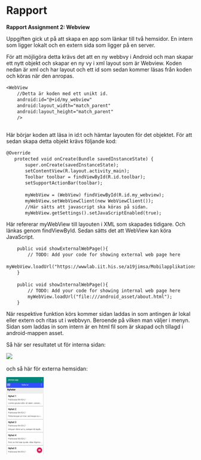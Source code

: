 
# Rapport

**Rapport Assignment 2: Webview**

Uppgiften gick ut på att skapa en app som länkar till två hemsidor. En intern som ligger lokalt och en extern sida som ligger på en server.

För att möjligöra detta krävs det att en ny webbvy i Android och man skapar ett nytt objekt och skapar en ny vy i xml layout som är Webview.
Koden nedan är xml och har layout och ett id som sedan kommer läsas från koden och köras när den anropas.

```
<WebView
    //Detta är koden med ett unikt id.
    android:id="@+id/my_webview"
    android:layout_width="match_parent"
    android:layout_height="match_parent"
    />
 
 ```
 Här börjar koden att läsa in id:t och hämtar layouten för det objektet.
 För att sedan skapa detta objekt krävs följande kod:
 ```
 @Override
    protected void onCreate(Bundle savedInstanceState) {
        super.onCreate(savedInstanceState);
        setContentView(R.layout.activity_main);
        Toolbar toolbar = findViewById(R.id.toolbar);
        setSupportActionBar(toolbar);
        
        myWebView = (WebView) findViewById(R.id.my_webview);
        myWebView.setWebViewClient(new WebViewClient());
        //Här sätts att javascript ska köras på sidan.
        myWebView.getSettings().setJavaScriptEnabled(true);
```
Här refererar myWebView till layouten i XML som skapades tidigare. Och länkas genom findViewById. Sedan sätts det att WebView kan köra JavaScript.

```
    public void showExternalWebPage(){
        // TODO: Add your code for showing external web page here
        myWebView.loadUrl("https://wwwlab.iit.his.se/a19jimsa/Mobilapplikationsdesignprojekt/");
    }

    public void showInternalWebPage(){
        // TODO: Add your code for showing internal web page here
        myWebView.loadUrl("file:///android_asset/about.html");
    }
```
När respektive funktion körs kommer sidan laddas in som antingen är lokal eller extern och ritas ut i webbvyn. Beroende på vilken man väljer i menyn. Sidan som laddas in som intern är en html fil som är skapad och tillagd i android-mappen asset.

Så här ser resultatet ut för interna sidan:

<img src="intern.pnh" width="100">

och så här för externa hemsidan:

<img src="extern.png" width="100">
